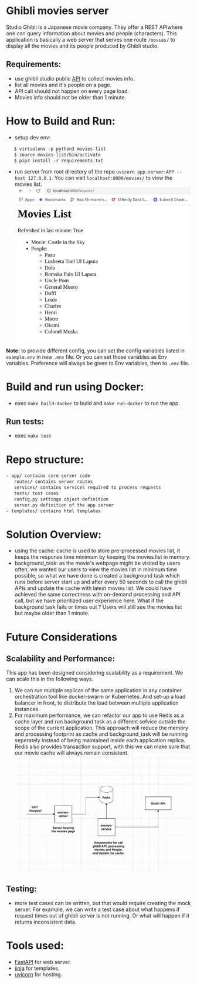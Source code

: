 # Ghibli movies server
Studio Ghibli is a Japanese movie company. They offer a ​REST API ​where one can query
information about movies and people (characters). This application is basically a web server that serves one route `/movies/` to display all the movies and its people produced by Ghibli studio.
## Requirements:
- use ghibli studio public [API](https://ghibliapi.herokuapp.com/) to collect movies info.
- list all movies and it's people on a page.
- API call should not happen on every page load.
- Movies info should not be older than 1 minute.

# How to Build and Run:
- setup dev env:
```
   $ virtualenv -p python3 movies-list
   $ source movies-list/bin/activate
   $ pip3 install -r requirements.txt 
```
- run server from root directory of the repo `uvicorn app.server:APP --host 127.0.0.1`. You can visit `localhost:8000/movies/` to view the movies list.
![movies-list](movies_page.png)

**Note:** to provide different config, you can set the config variables listed in `example.env` in new `.env` file. Or you can set those variables as Env variables. Preference will always be given to Env variables, then to `.env` file.

# Build and run using Docker:
- exec `make build-docker` to build and `make run-docker` to run the app.
## Run tests:
- exec `make test`

# Repo structure:
```
- app/ contains core server code
   routes/ contains server routes
   services/ contains services required to process requests
   tests/ test cases
   config.py settings object definition
   server.py definition of the app server
- templates/ contains html templates
```

# Solution Overview:
- using the cache: cache is used to store pre-processed movies list, it keeps the response time minimum by keeping the movies list in memory.
- background_task: as the movie's webpage might be visited by users often, we wanted our users to view the movies list in minimum time possible, so what we have done is created a background task which runs before server start up and after every 50 seconds to call the ghibli APIs and update the cache with latest movies list. 
We could have achieved the same correctness with on-demand processing and API call, but we have prioritized user experience here. What if the background task fails or times out ? Users will still see the movies list but maybe older than 1 minute.
 
# Future Considerations
## Scalability and Performance:
This app has been designed considering scalability as a requirement. We can scale this in the following ways.
1. We can run multiple replicas of the same application in any container orchestration tool like docker-swarm or Kubernetes. And set-up a load balancer in front, to distribute the load between multiple application instances.
2. For maximum performance, we can refactor our app to use Redis as a cache layer and run background task as a different sefvice outside the scope of the current application. This approach will reduce the memory and processing footprint as cache and background_task will be running seperately instead of being maintained inside each application replica.
Redis also provides transaction support, with this we can make sure that our movie cache will always remain consistent.
![scale](scale.png)
## Testing:
- more test cases can be written, but that would require creating the mock server. For example, we can write a test case about what happens if request times out of ghibli server is not running. Or what will happen if it returns inconsistent data.

# Tools used:
- [FastAPI]() for web server.
- [jinja]() for templates.
- [uvicorn]() for hosting.